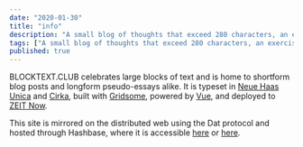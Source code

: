 ```yaml
---
date: "2020-01-30"
title: "info"
description: "A small blog of thoughts that exceed 280 characters, an exercise in self-publishing on the web."
tags: ["A small blog of thoughts that exceed 280 characters, an exercise in self-publishing on the web."]
published: true
---
```


BLOCKTEXT.CLUB celebrates large blocks of text and is home to shortform blog posts and longform pseudo-essays alike.
It is typeset in [Neue Haas Unica](https://fonts.adobe.com/fonts/neue-haas-unica) and [Cirka](https://pangrampangram.com/products/cirka?variant=14517391097898), built with [Gridsome](https://gridsome.org/), powered by [Vue](https://vuejs.org/), and deployed to [ZEIT Now](https://zeit.co/).


This site is mirrored on the distributed web using the Dat protocol and hosted through Hashbase, where it is accessible [here](dat://90c9dbba68a96de1f20e576fab5d081011d3e58852fc099c67b6af8f849fe6a0) or [here](dat://blocktextclub.hashbase.io).
